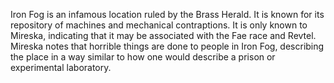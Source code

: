 Iron Fog is an infamous location ruled by the Brass Herald. It is known for its repository of machines and mechanical contraptions. It is only known to Mireska, indicating that it may be associated with the Fae race and Revtel. Mireska notes that horrible things are done to people in Iron Fog, describing the place in a way similar to how one would describe a prison or experimental laboratory.
